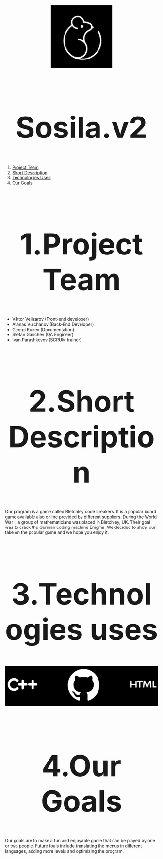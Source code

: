 <p align="center">
  <img src="pictures\sosila%20logo.png">
</p>
<h1 style="text-align:center;font-size:10vw">Sosila.v2</h1>

1. [Project Team](#team)
2. [Short Description](#desc)
3. [Technologies Used](#technologies)
4. [Our Goals](#goals)
<a name="team"></a>
<h1 style="text-align:center;font-size:10vw">1.Project Team</h1>

- Viktor Velizarov (Front-end developer)
- Atanas Vulchanov (Back-End Developer)
- Georgi Kunev (Documentation)
- Stefan Ganchev (QA Engineer)
- Ivan Parashkevov (SCRUM trainer)
<a name="desc"></a>
<h1 style="text-align:center;font-size:10vw">2.Short Description</h1>
Our program is a game called Bletchley code breakers. It is a popular board game  available also online provided by different suppliers. During the World War II a group of mathematicians was placed in Bletchley, UK. Their goal was to crack the German coding machine Enigma. We decided to show our take on the popular game and we hope you enjoy it.
<a name="technologies"></a>
<h1 style="text-align:center;font-size:10vw">3.Technologies uses</h1>

<p align="center">
  <img src="pictures\technologies%20used.png" />
</p>
<a name="goals"></a>
<h1 style="text-align:center;font-size:10vw">4.Our Goals</h1>
Our goals are to make a fun and enjoyable game that can be played by one or two people. Future foals include translating the menus in different languages, adding more levels and optimizing the program. 



